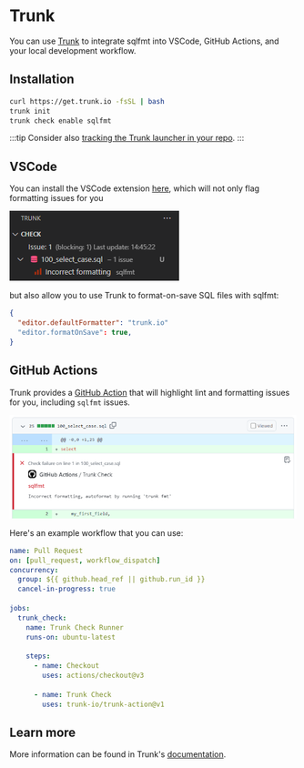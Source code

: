 # Trunk

You can use [Trunk](https://trunk.io/) to integrate sqlfmt into VSCode, GitHub Actions, and your local development workflow.


## Installation

```bash
curl https://get.trunk.io -fsSL | bash
trunk init
trunk check enable sqlfmt
```

:::tip
Consider also [tracking the Trunk launcher in your repo](https://docs.trunk.io/docs/install#add-the--directly-into-your-repo-optional).
:::

## VSCode

You can install the VSCode extension [here](https://marketplace.visualstudio.com/items?itemName=Trunk.io), which will not only flag formatting issues for you

![Screenshot of Trunk showing a sqlfmt issue in VSCode](./assets/trunk-vscode.png)

but also allow you to use Trunk to format-on-save SQL files with sqlfmt:

```json title=.vscode/settings.json
{
  "editor.defaultFormatter": "trunk.io"
  "editor.formatOnSave": true,
}
```

## GitHub Actions

Trunk provides a [GitHub Action](https://github.com/trunk-io/trunk-action) that will highlight lint and formatting issues for you, including `sqlfmt` issues.

![Screenshot of Trunk showing a sqlfmt issue in GitHub](./assets/trunk-github-action.png)

Here's an example workflow that you can use:

```yaml title=.github/workflows/pr.yaml
name: Pull Request
on: [pull_request, workflow_dispatch]
concurrency:
  group: ${{ github.head_ref || github.run_id }}
  cancel-in-progress: true

jobs:
  trunk_check:
    name: Trunk Check Runner
    runs-on: ubuntu-latest

    steps:
      - name: Checkout
        uses: actions/checkout@v3

      - name: Trunk Check
        uses: trunk-io/trunk-action@v1
```

## Learn more

More information can be found in Trunk's [documentation](https://docs.trunk.io/docs/check).
